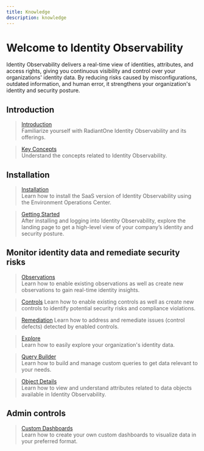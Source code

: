 ```yaml
---
title: Knowledge
description: knowledge
---
```


# Welcome to Identity Observability 

Identity Observability delivers a real-time view of identities, attributes, and access rights, giving you continuous visibility and control over your organizations' identity data. By reducing risks caused by misconfigurations, outdated information, and human error, it strengthens your organization's identity and security posture. 


## Introduction

<section>

  > [Introduction](introduction/overview)  
  > Familiarize yourself with RadiantOne Identity Observability and its offerings. 

  > [Key Concepts](introduction/key-concepts)  
  > Understand the concepts related to Identity Observability.

</section>

## Installation 

<section>
  
  > [Installation](installation/installation-steps)  
  > Learn how to install the SaaS version of Identity Observability using the Environment Operations Center.
  
  > [Getting Started](installation/getting-started)  
  > After installing and logging into Identity Observability, explore the landing page to get a high-level view of your company’s identity and security posture.
</section>

## Monitor identity data and remediate security risks

<section>

  > [Observations](observations/creating-observations)  
  > Learn how to enable existing observations as well as create new observations to gain real-time identity insights.

  > [Controls](controls/creating-controls)
  > Learn how to enable existing controls as well as create new controls to identify potential   security risks and compliance violations.

  > [Remediation](remediation/overview)
  > Learn how to address and remediate issues (control defects) detected by enabled controls.

  > [Explore](explore/overview)  
  > Learn how to easily explore your organization's identity data.

  > [Query Builder](query-builder/overview)  
  > Learn how to build and manage custom queries to get data relevant to your needs.

  > [Object Details](object-details/overview)  
  > Learn how to view and understand attributes related to data objects available in Identity Observability.


</section>

## Admin controls

<section>

  > [Custom Dashboards](admin-controls/manage-dashboards/create-a-dashboard)  
  > Learn how to create your own custom dashboards to visualize data in your preferred format. 

</section>



